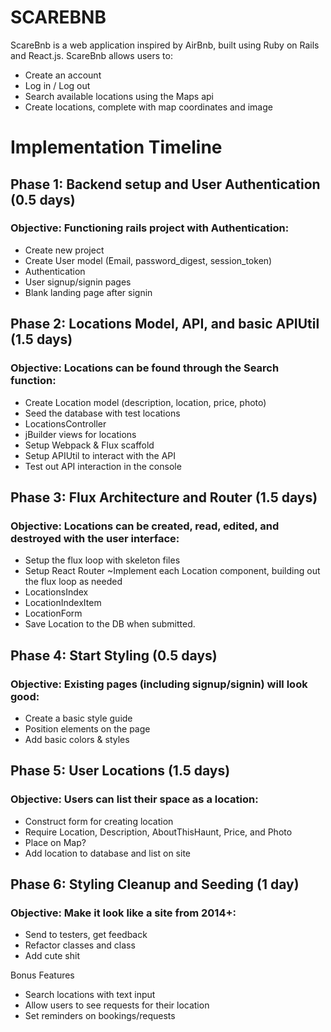 # SCAREBNB
ScareBnb is a web application inspired by AirBnb, built using Ruby on Rails and React.js.  ScareBnb allows users to:
* Create an account
* Log in / Log out
* Search available locations using the Maps api
* Create locations, complete with map coordinates and image

# Implementation Timeline

## Phase 1: Backend setup and User Authentication (0.5 days)
### Objective: Functioning rails project with Authentication:
* Create new project
* Create User model (Email, password_digest, session_token)
* Authentication
* User signup/signin pages
* Blank landing page after signin

## Phase 2: Locations Model, API, and basic APIUtil (1.5 days)
### Objective: Locations can be found through the Search function:
* Create Location model (description, location, price, photo)
* Seed the database with test locations
* LocationsController
* jBuilder views for locations
* Setup Webpack & Flux scaffold
* Setup APIUtil to interact with the API
* Test out API interaction in the console

## Phase 3: Flux Architecture and Router (1.5 days)
### Objective: Locations can be created, read, edited, and destroyed with the user interface:
* Setup the flux loop with skeleton files
* Setup React Router
~Implement each Location component, building out the flux loop as needed
* LocationsIndex
* LocationIndexItem
* LocationForm
* Save Location to the DB when submitted.

## Phase 4: Start Styling (0.5 days)
### Objective: Existing pages (including signup/signin) will look good:
* Create a basic style guide
* Position elements on the page
* Add basic colors & styles

## Phase 5: User Locations (1.5 days)
### Objective: Users can list their space as a location:
* Construct form for creating location
* Require Location, Description, AboutThisHaunt, Price, and Photo
* Place on Map?
* Add location to database and list on site

## Phase 6: Styling Cleanup and Seeding (1 day)
### Objective: Make it look like a site from 2014+:
* Send to testers, get feedback
* Refactor classes and class
* Add cute shit

Bonus Features
* Search locations with text input
* Allow users to see requests for their location
* Set reminders on bookings/requests
